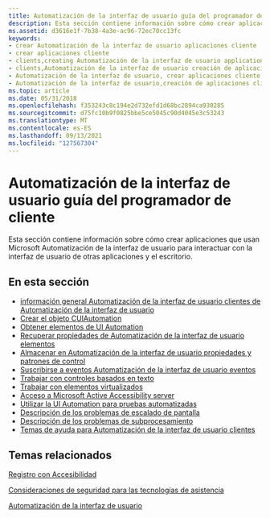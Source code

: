 ```yaml
---
title: Automatización de la interfaz de usuario guía del programador de cliente
description: Esta sección contiene información sobre cómo crear aplicaciones que usan Microsoft Automatización de la interfaz de usuario para interactuar con la interfaz de usuario de otras aplicaciones y el escritorio.
ms.assetid: d3616e1f-7b38-4a3e-ac96-72ec70cc13fc
keywords:
- crear Automatización de la interfaz de usuario aplicaciones cliente
- crear aplicaciones cliente
- clients,creating Automatización de la interfaz de usuario applications
- clients,Automatización de la interfaz de usuario creación de aplicaciones
- Automatización de la interfaz de usuario, crear aplicaciones cliente
- Automatización de la interfaz de usuario,creación de aplicaciones cliente
ms.topic: article
ms.date: 05/31/2018
ms.openlocfilehash: f353243c8c194e2d732efd1d68bc2894ca930285
ms.sourcegitcommit: d75fc10b9f0825bbe5ce5045c90d4045e3c53243
ms.translationtype: MT
ms.contentlocale: es-ES
ms.lasthandoff: 09/13/2021
ms.locfileid: "127567304"
---
```

# <a name="ui-automation-client-programmers-guide"></a>Automatización de la interfaz de usuario guía del programador de cliente

Esta sección contiene información sobre cómo crear aplicaciones que usan Microsoft Automatización de la interfaz de usuario para interactuar con la interfaz de usuario de otras aplicaciones y el escritorio.

## <a name="in-this-section"></a>En esta sección

-   [información general Automatización de la interfaz de usuario clientes de Automatización de la interfaz de usuario](/windows/desktop/WinAuto/uiauto-clientsoverview)
-   [Crear el objeto CUIAutomation](uiauto-creatingcuiautomation.md)
-   [Obtener elementos de UI Automation](uiauto-obtainingelements.md)
-   [Recuperar propiedades de Automatización de la interfaz de usuario elementos](uiauto-propertiesforclients.md)
-   [Almacenar en Automatización de la interfaz de usuario propiedades y patrones de control](uiauto-cachingforclients.md)
-   [Suscribirse a eventos Automatización de la interfaz de usuario eventos](uiauto-eventsforclients.md)
-   [Trabajar con controles basados en texto](uiauto-workingwithtextbasedcontrols.md)
-   [Trabajar con elementos virtualizados](uiauto-workingwithvirtualizeditems.md)
-   [Acceso a Microsoft Active Accessibility server](uiauto-accessingmsaaservers.md)
-   [Utilizar la UI Automation para pruebas automatizadas](uiauto-usefortesting.md)
-   [Descripción de los problemas de escalado de pantalla](uiauto-screenscaling.md)
-   [Descripción de los problemas de subprocesamiento](uiauto-threading.md)
-   [Temas de ayuda para Automatización de la interfaz de usuario clientes](uiauto-howto-topics-for-uiautomation-clients.md)

## <a name="related-topics"></a>Temas relacionados

<dl> <dt>

[Registro con Accesibilidad](/windows/desktop/WinAuto/ease-of-access---assistive-technology-registration)
</dt> <dt>

[Consideraciones de seguridad para las tecnologías de asistencia](uiauto-securityoverview.md)
</dt> <dt>

[Automatización de la interfaz de usuario](entry-uiauto-win32.md)
</dt> </dl>

 

 
